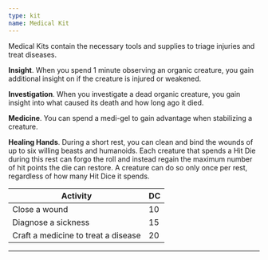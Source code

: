 ```yaml
---
type: kit
name: Medical Kit
---
```

Medical Kits contain the necessary tools and supplies to triage injuries and treat diseases.

__Insight__. When you spend 1 minute observing an organic creature, you gain additional insight on if the creature is injured or weakened.

__Investigation__. When you investigate a dead organic creature, you gain insight into what caused its death and how long ago it died.

__Medicine__. You can spend a medi-gel to gain advantage when stabilizing a creature.

__Healing Hands__. During a short rest, you can clean and bind the wounds of up to six willing beasts and humanoids.
Each creature that spends a Hit Die during this rest can forgo the roll and instead regain the maximum number of hit points the die can restore.
A creature can do so only once per rest, regardless of how many Hit Dice it spends.

Activity | DC
--- | ---
Close a wound | 10
Diagnose a sickness | 15
Craft a medicine to treat a disease | 20
---
